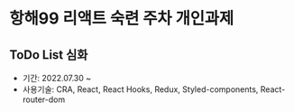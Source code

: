 # 항해99 리액트 숙련 주차 개인과제

## ToDo List 심화

- 기간: 2022.07.30 ~
- 사용기술: CRA, React, React Hooks, Redux, Styled-components, React-router-dom

